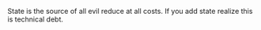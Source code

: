 State is the source of all evil reduce at all costs. If you add state realize this is technical debt.